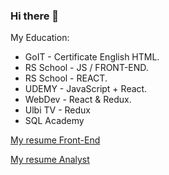### Hi there 👋

My Education:
- GoIT - Certificate English HTML.
- RS School - JS / FRONT-END.
- RS School - REACT.
- UDEMY - JavaScript + React.
- WebDev - React & Redux.
- Ulbi TV - Redux
- SQL Academy

[My resume Front-End](https://start20201202.github.io/rsschool-cv/)


[My resume Analyst](https://start20201202.github.io/Resume_Lehka_Tetiana/)
